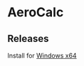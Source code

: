 # AeroCalc
<h2>Releases</h2>

Install for [Windows x64](https://drive.google.com/file/d/1BoXL3i6Py-SY2WvYB7egCMpEpe8DzNMW/view?usp=sharing)
